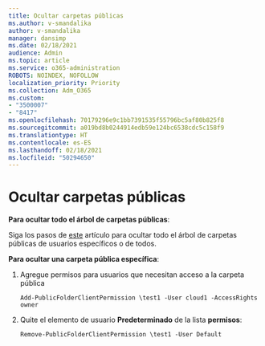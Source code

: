 ```yaml
---
title: Ocultar carpetas públicas
ms.author: v-smandalika
author: v-smandalika
manager: dansimp
ms.date: 02/18/2021
audience: Admin
ms.topic: article
ms.service: o365-administration
ROBOTS: NOINDEX, NOFOLLOW
localization_priority: Priority
ms.collection: Adm_O365
ms.custom:
- "3500007"
- "8417"
ms.openlocfilehash: 70179296e9c1bb7391535f55796bc5af80b825f8
ms.sourcegitcommit: a019bd8b0244914edb59e124bc6538cdc5c158f9
ms.translationtype: HT
ms.contentlocale: es-ES
ms.lasthandoff: 02/18/2021
ms.locfileid: "50294650"
---
```

# <a name="hide-public-folders"></a>Ocultar carpetas públicas

**Para ocultar todo el árbol de carpetas públicas**:

Siga los pasos de [este](https://aka.ms/ControlPF) artículo para ocultar todo el árbol de carpetas públicas de usuarios específicos o de todos.

**Para ocultar una carpeta pública específica**:

1. Agregue permisos para usuarios que necesitan acceso a la carpeta pública

    `Add-PublicFolderClientPermission \test1 -User cloud1 -AccessRights owner`

2. Quite el elemento de usuario **Predeterminado** de la lista **permisos**:

    `Remove-PublicFolderClientPermission \test1 -User Default`
